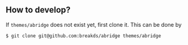 ## How to develop?

If `themes/abridge` does not exist yet, first clone it. This can be done by 

```bash
$ git clone git@github.com:breakds/abridge themes/abridge
```
